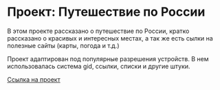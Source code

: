 # Проект: Путешествие по России

В этом проекте рассказано о путешествие по России, кратко рассказано о красивых и интересных местах, а так же есть сылки на полезные сайты (карты, погода и т.д.)

Проект адаптирован под популярные разрешения устройств. В нем использовалась система gid, ссылки, списки и другие штуки.

[Ссылка на проект](https://github.com/lonvlix/russian-travel)
